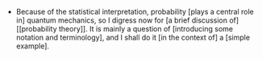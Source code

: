 - Because of the statistical interpretation, probability [plays a central role in] quantum mechanics, so I digress now for [a brief discussion of] [[probability theory]]. It is mainly a question of [introducing some notation and terminology], and I shall do it [in the context of] a [simple example].
